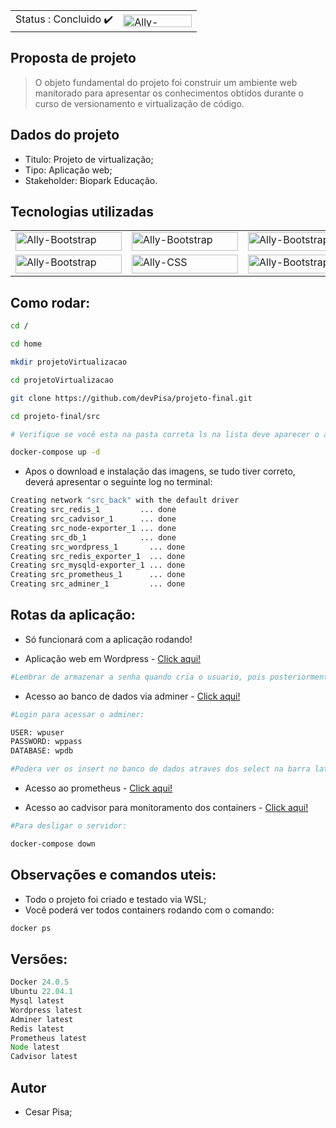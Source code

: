 <table>
  <tr>
    <td>
      Status : Concluido ✔️ 
    </td>
    <td>
      <img align="center" alt="Ally-Bootstrap" height="20" width="110" src="https://img.shields.io/badge/version-3.8-purple">
    </td>
  </tr>
</table>

## Proposta de projeto

> O objeto fundamental do projeto foi construir um ambiente web manitorado para apresentar os conhecimentos obtidos durante o curso de versionamento e virtualização de código.

## Dados do projeto

- Titulo: Projeto de virtualização;
- Tipo: Aplicação web;
- Stakeholder: Biopark Educação.

## Tecnologias utilizadas

<table>
  <tr>
    <td>
      <img align="center" alt="Ally-Bootstrap" height="30" width="170" src="https://img.shields.io/badge/redis-%23DD0031.svg?style=for-the-badge&logo=redis&logoColor=white&backgroundColor=white))">
    </td>
    <td>
      <img align="center" alt="Ally-Bootstrap" height="30" width="170" src="https://img.shields.io/badge/Adminer-8A2BE2">   
    </td>
    <td>
      <img align="center" alt="Ally-Bootstrap" height="30" width="170" src="https://img.shields.io/badge/Cadvisor-8A2BE2">    
    </td>
    <td>
      <img align="center" alt="Ally-HTML" height="30" width="170" src="https://img.shields.io/badge/mysql-4479A1.svg?style=for-the-badge&logo=mysql&logoColor=white">
    </td>
  </tr>
  <tr>
    <td>
      <img align="center" alt="Ally-Bootstrap" height="30" width="170" src="https://img.shields.io/badge/Prometheus-E6522C?style=for-the-badge&logo=Prometheus&logoColor=white&backgroundColor=white)">
    </td>
    <td>
      <img align="center" alt="Ally-CSS" height="30" width="170" src="https://img.shields.io/badge/docker-%230db7ed.svg?style=for-the-badge&logo=docker&logoColor=white&backgroundColor=white))">
    </td>
      <td>
      <img align="center" alt="Ally-Bootstrap" height="30" width="170" src="https://img.shields.io/badge/WordPress-%23117AC9.svg?style=for-the-badge&logo=WordPress&logoColor=white&backgroundColor=white)">
    </td>
    <td>
      <img align="center" alt="Ally-Bootstrap" height="30" width="170" src="https://img.shields.io/badge/Ubuntu-E95420?style=for-the-badge&logo=ubuntu&logoColor=white&backgroundColor=white))">    
    </td>
  </tr>
</table>

## Como rodar:
```sh
cd /

cd home

mkdir projetoVirtualizacao

cd projetoVirtualizacao

git clone https://github.com/devPisa/projeto-final.git

cd projeto-final/src

# Verifique se você esta na pasta correta ls na lista deve aparecer o arquivo docker-compose.yml

docker-compose up -d
```
- Apos o download e instalação das imagens, se tudo tiver correto, deverá apresentar o seguinte log no terminal:

```sh
Creating network "src_back" with the default driver
Creating src_redis_1         ... done
Creating src_cadvisor_1      ... done
Creating src_node-exporter_1 ... done
Creating src_db_1            ... done
Creating src_wordpress_1       ... done
Creating src_redis_exporter_1  ... done
Creating src_mysqld-exporter_1 ... done
Creating src_prometheus_1      ... done
Creating src_adminer_1         ... done
```

## Rotas da aplicação:
* Só funcionará com a aplicação rodando!

- Aplicação web em Wordpress - [Click aqui!](http://localhost:8080)
```sh
#Lembrar de armazenar a senha quando cria o usuario, pois posteriormente irá pedir para logar.
```

- Acesso ao banco de dados via adminer - [Click aqui!](http://localhost:8081)
```bash
#Login para acessar o adminer:

USER: wpuser
PASSWORD: wppass
DATABASE: wpdb

#Podera ver os insert no banco de dados atraves dos select na barra lateral, por exemplo: select wp_users, você verá todos usuários cadastrados.
```
- Acesso ao prometheus - [Click aqui!](http://localhost:9090/targets?search=)

- Acesso ao cadvisor para monitoramento dos containers - [Click aqui!](http://localhost:8084)

```bash
#Para desligar o servidor:

docker-compose down
```

## Observações e comandos uteis:

- Todo o projeto foi criado e testado via WSL;
- Você poderá ver todos containers rodando com o comando:
```sh
docker ps
``` 

## Versões:

```js
Docker 24.0.5
Ubuntu 22.04.1
Mysql latest
Wordpress latest
Adminer latest
Redis latest
Prometheus latest
Node latest
Cadvisor latest
```
## Autor

- Cesar Pisa;

